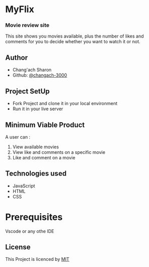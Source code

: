 # MyFlix
### Movie review site
This site shows you movies available, plus the number of likes and comments for you to decide whether you want to watch it or not.

## Author
- Chang'ach Sharon  
- Github: [@changach-3000](https://github.com/changach-3000)

## Project SetUp
- Fork Project and clone it in your local environment
- Run it in your live server


## Minimum Viable Product
A user can :
1. View available movies
2. View like and comments on a specific movie
3. Like and comment on a movie

## Technologies used
- JavaScript
- HTML
- CSS

# Prerequisites
Vscode or any othe IDE

## License
This Project is licenced by [MIT](https://choosealicense.com/licenses/mit/)

